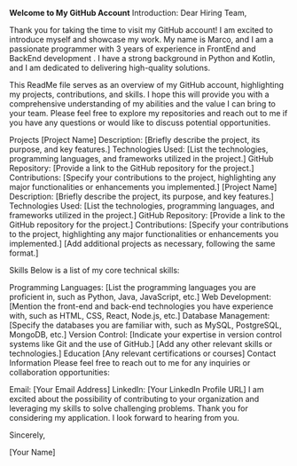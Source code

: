 **Welcome to My GitHub Account**
Introduction:
Dear Hiring Team,

Thank you for taking the time to visit my GitHub account! I am excited to introduce myself and showcase my work. My name is Marco, and I am a passionate programmer with 3 years of experience in FrontEnd and BackEnd development . I have a strong background in Python and Kotlin, and I am dedicated to delivering high-quality solutions.

This ReadMe file serves as an overview of my GitHub account, highlighting my projects, contributions, and skills. I hope this will provide you with a comprehensive understanding of my abilities and the value I can bring to your team. Please feel free to explore my repositories and reach out to me if you have any questions or would like to discuss potential opportunities.

Projects
[Project Name]
Description: [Briefly describe the project, its purpose, and key features.]
Technologies Used: [List the technologies, programming languages, and frameworks utilized in the project.]
GitHub Repository: [Provide a link to the GitHub repository for the project.]
Contributions: [Specify your contributions to the project, highlighting any major functionalities or enhancements you implemented.]
[Project Name]
Description: [Briefly describe the project, its purpose, and key features.]
Technologies Used: [List the technologies, programming languages, and frameworks utilized in the project.]
GitHub Repository: [Provide a link to the GitHub repository for the project.]
Contributions: [Specify your contributions to the project, highlighting any major functionalities or enhancements you implemented.]
[Add additional projects as necessary, following the same format.]

Skills
Below is a list of my core technical skills:

Programming Languages: [List the programming languages you are proficient in, such as Python, Java, JavaScript, etc.]
Web Development: [Mention the front-end and back-end technologies you have experience with, such as HTML, CSS, React, Node.js, etc.]
Database Management: [Specify the databases you are familiar with, such as MySQL, PostgreSQL, MongoDB, etc.]
Version Control: [Indicate your expertise in version control systems like Git and the use of GitHub.]
[Add any other relevant skills or technologies.]
Education
[Any relevant certifications or courses]
Contact Information
Please feel free to reach out to me for any inquiries or collaboration opportunities:

Email: [Your Email Address]
LinkedIn: [Your LinkedIn Profile URL]
I am excited about the possibility of contributing to your organization and leveraging my skills to solve challenging problems. Thank you for considering my application. I look forward to hearing from you.

Sincerely,

[Your Name]
